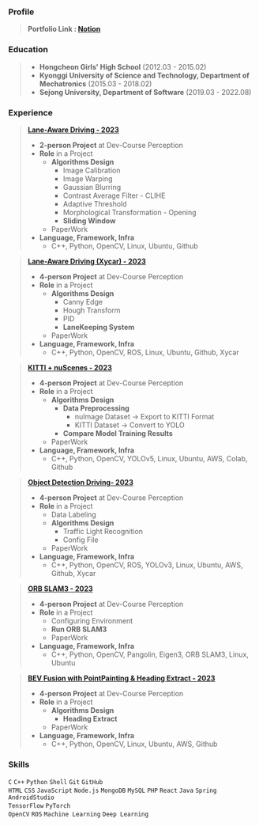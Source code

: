 ### Profile

> ****Portfolio Link : <a href = https://www.notion.so/J-s-Portfolio-0e818bc5e9904f428b1d222e8dbee99a>Notion</a>**** 


### Education

> - **Hongcheon Girls' High School** (2012.03 - 2015.02)
> - **Kyonggi University of Science and Technology, Department of Mechatronics** (2015.03 - 2018.02)
> - **Sejong University, Department of Software** (2019.03 - 2022.08)


### Experience

> ****<a href = https://www.notion.so/Online-Xycar-Drive-85248b2069b049159c92788a1746529c>Lane-Aware Driving - 2023</a>****
> 
> - **2-person Project** at Dev-Course Perception
> - **Role** in a Project
>     - **Algorithms Design**
>         - Image Calibration
>         - Image Warping
>         - Gaussian Blurring
>         - Contrast Average Filter - CLIHE
>         - Adaptive Threshold
>         - Morphological Transformation - Opening
>         - **Sliding Window**
>     - PaperWork
> - **Language, Framework, Infra**
>     - C++, Python, OpenCV, Linux, Ubuntu, Github

> ****<a href = https://www.notion.so/Offline-Xycar-Drive-b395e5a9a12b4458b6e1705aa91a4116>Lane-Aware Driving (Xycar) - 2023</a>****
> 
> - **4-person Project** at Dev-Course Perception
> - **Role** in a Project
>     - **Algorithms Design**
>         - Canny Edge
>         - Hough Transform
>         - PID
>         - **LaneKeeping System**
>     - PaperWork
> - **Language, Framework, Infra**
>     - C++, Python, OpenCV, ROS, Linux, Ubuntu, Github, Xycar

> ****<a href = https://www.notion.so/KITTI-nuScenes-Deep-Learning-e3b5c4c9ea6f4fc294e3d41a2f75380d>KITTI + nuScenes - 2023</a>****
> 
> - **4-person Project** at Dev-Course Perception
> - **Role** in a Project
>     - **Algorithms Design**
>         - **Data Preprocessing**
>             - nuImage Dataset → Export to KITTI Format
>             - KITTI Dataset → Convert to YOLO
>         - **Compare Model Training Results**
>     - PaperWork
> - **Language, Framework, Infra**
>     - C++, Python, OpenCV, YOLOv5, Linux, Ubuntu, AWS, Colab, Github

> ****<a href = https://www.notion.so/Object-Detection-8e6952e4ae7f4e89ba63f8db68139014>Object Detection Driving- 2023</a>****
> 
> - **4-person Project** at Dev-Course Perception
> - **Role** in a Project
>     - Data Labeling
>     - **Algorithms Design**
>         - Traffic Light Recognition
>         - Config File
>     - PaperWork
> - **Language, Framework, Infra**
>     - C++, Python, OpenCV, ROS, YOLOv3, Linux, Ubuntu, AWS, Github, Xycar

> ****<a href = https://www.notion.so/ORB-SLAM3-d2d8d426aae84e448c410cfdbd4ed169>ORB SLAM3 - 2023</a>****
> 
> - **4-person Project** at Dev-Course Perception
> - **Role** in a Project
>     - Configuring Environment
>     - **Run ORB SLAM3**
>     - PaperWork
> - **Language, Framework, Infra**
>     - C++, Python, OpenCV, Pangolin, Eigen3, ORB SLAM3, Linux, Ubuntu

> ****<a href = https://www.notion.so/BEV-Fusion-with-PointPainting-Heading-Extract-b3b0f04b4cc04e64956f6af3e98fd003>BEV Fusion with PointPainting & Heading Extract - 2023</a>****
> 
> - **4-person Project** at Dev-Course Perception
> - **Role** in a Project
>     - **Algorithms Design**
>         - **Heading Extract**
>     - PaperWork
> - **Language, Framework, Infra**
>     - C++, Python, OpenCV, Linux, Ubuntu, AWS, Github

### Skills

`C` `C++` `Python` `Shell` `Git` `GitHub` <br>
`HTML` `CSS` `JavaScript` `Node.js` `MongoDB` `MySQL` `PHP` `React` 
`Java` `Spring` `AndroidStudio` <br>
`TensorFlow` `PyTorch` <br>
`OpenCV` `ROS` `Machine Learning` `Deep Learning` 
